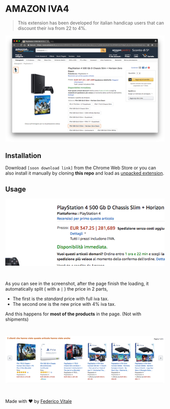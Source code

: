 # AMAZON IVA4

> This extension has been developed for italian handicap users
that can discount their iva from 22 to 4%.

![screenshot](img.png)

## Installation
Download `[soon download link]` from the Chrome Web Store or you can also install it manually by cloning **this repo** and load as [unpacked extension](http://lmgtfy.com/?iie=0&q=How+to+load+unpacked+extension+chrome).

## Usage
![zoom](zoom.png)

<br>

As you can see in the screenshot, after the page finish the loading, it automatically split ( with a `|` ) the price in 2 parts,
- The first is the *standard* price with full iva tax.
- The second one is the new price with 4% iva tax.

And this happens for **most of the products** in the page. (Not with shipments)

<br>

![land](land.png)

<br>

Made with :heart: by [Federico Vitale](https://rawnly.com)

